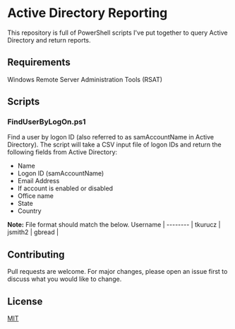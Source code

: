 # Active Directory Reporting

This repository is full of PowerShell scripts I've put together to query Active Directory and return reports.

## Requirements

Windows Remote Server Administration Tools (RSAT)

## Scripts

### FindUserByLogOn.ps1

Find a user by logon ID (also referred to as samAccountName in Active Directory).  The script will take a CSV input file of logon IDs and return the following fields from Active Directory:

- Name
- Logon ID (samAccountName)
- Email Address
- If account is enabled or disabled
- Office name
- State
- Country

**Note:** File format should match the below.
Username |
-------- |
tkurucz |
jsmith2 |
gbread |


## Contributing
Pull requests are welcome. For major changes, please open an issue first to discuss what you would like to change.

## License
[MIT](https://choosealicense.com/licenses/mit/)


